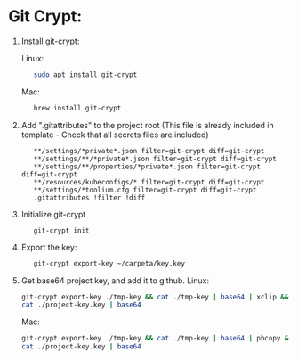# Git Crypt:
1. Install git-crypt:
   
   Linux:
   ```bash
      sudo apt install git-crypt
   ```
   Mac:
   ```bash
      brew install git-crypt
   ```

2. Add ".gitattributes" to the project root (This file is already included in template - Check that all secrets files are included)
   ```
      **/settings/*private*.json filter=git-crypt diff=git-crypt
      **/settings/**/*private*.json filter=git-crypt diff=git-crypt
      **/settings/**/properties/*private*.json filter=git-crypt diff=git-crypt
      **/resources/kubeconfigs/* filter=git-crypt diff=git-crypt
      **/settings/*toolium.cfg filter=git-crypt diff=git-crypt
      .gitattributes !filter !diff
   ```

3. Initialize git-crypt
   ```
      git-crypt init
   ```

4. Export the key:
   ```bash
      git-crypt export-key ~/carpeta/key.key
   ```

5. Get base64 project key, and add it to github.
   Linux:
   ```bash
   git-crypt export-key ./tmp-key && cat ./tmp-key | base64 | xclip && rm ./tmp-key
   cat ./project-key.key | base64
   ```
   Mac:
   ```bash
   git-crypt export-key ./tmp-key && cat ./tmp-key | base64 | pbcopy && rm ./tmp-key
   cat ./project-key.key | base64
   ```
